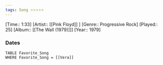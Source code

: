 ```yaml
---
tags: Song ⭐⭐⭐⭐⭐ 
---
```

[Time:: 1:33]
[Artist:: [[Pink Floyd]] ]
[Genre:: Progressive Rock]
[Played:: 25]
[Album:: [[The Wall (1979)]]]
[Year:: 1979]
### Dates
````dataview
TABLE Favorite_Song
WHERE Favorite_Song = [[Vera]]
````